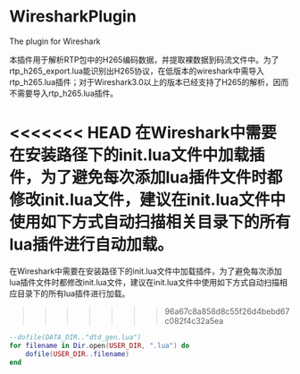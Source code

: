 # WiresharkPlugin
The plugin for Wireshark

本插件用于解析RTP包中的H265编码数据，并提取裸数据到码流文件中。为了rtp_h265_export.lua能识别出H265协议，在低版本的wireshark中需导入rtp_h265.lua插件；对于Wireshark3.0以上的版本已经支持了H265的解析，因而不需要导入rtp_h265.lua插件。

<<<<<<< HEAD
在Wireshark中需要在安装路径下的init.lua文件中加载插件，为了避免每次添加lua插件文件时都修改init.lua文件，建议在init.lua文件中使用如下方式自动扫描相关目录下的所有lua插件进行自动加载。
=======
在Wireshark中需要在安装路径下的init.lua文件中加载插件，为了避免每次添加lua插件文件时都修改init.lua文件，建议在init.lua文件中使用如下方式自动扫描相应目录下的所有lua插件进行加载。
>>>>>>> 96a67c8a858d8c55f26d4bebd67c082f4c32a5ea
```lua
--dofile(DATA_DIR.."dtd_gen.lua")
for filename in Dir.open(USER_DIR, ".lua") do 
    dofile(USER_DIR..filename)
end
```

